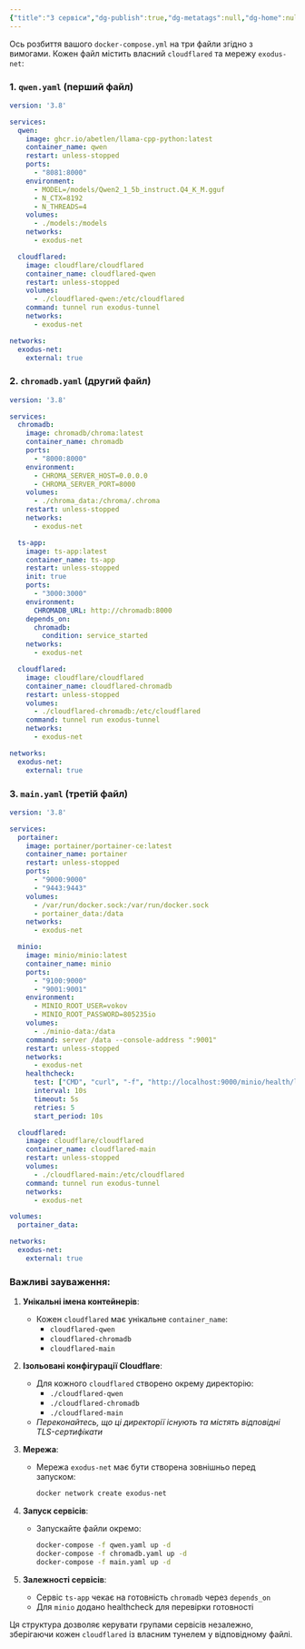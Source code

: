 ```yaml
---
{"title":"3 сервіси","dg-publish":true,"dg-metatags":null,"dg-home":null,"permalink":"/dokumentacziya-proektu/3-servisi/","dgPassFrontmatter":true,"noteIcon":""}
---
```



Ось розбиття вашого `docker-compose.yml` на три файли згідно з вимогами. Кожен файл містить власний `cloudflared` та мережу `exodus-net`:

### 1. `qwen.yaml` (перший файл)
```yaml
version: '3.8'

services:
  qwen:
    image: ghcr.io/abetlen/llama-cpp-python:latest
    container_name: qwen
    restart: unless-stopped
    ports:
      - "8081:8000"
    environment:
      - MODEL=/models/Qwen2_1_5b_instruct.Q4_K_M.gguf
      - N_CTX=8192
      - N_THREADS=4
    volumes:
      - ./models:/models
    networks:
      - exodus-net

  cloudflared:
    image: cloudflare/cloudflared
    container_name: cloudflared-qwen
    restart: unless-stopped
    volumes:
      - ./cloudflared-qwen:/etc/cloudflared
    command: tunnel run exodus-tunnel
    networks:
      - exodus-net

networks:
  exodus-net:
    external: true
```

### 2. `chromadb.yaml` (другий файл)
```yaml
version: '3.8'

services:
  chromadb:
    image: chromadb/chroma:latest
    container_name: chromadb
    ports:
      - "8000:8000"
    environment:
      - CHROMA_SERVER_HOST=0.0.0.0
      - CHROMA_SERVER_PORT=8000
    volumes:
      - ./chroma_data:/chroma/.chroma
    restart: unless-stopped
    networks:
      - exodus-net

  ts-app:
    image: ts-app:latest
    container_name: ts-app
    restart: unless-stopped
    init: true
    ports:
      - "3000:3000"
    environment:
      CHROMADB_URL: http://chromadb:8000
    depends_on:
      chromadb:
        condition: service_started
    networks:
      - exodus-net

  cloudflared:
    image: cloudflare/cloudflared
    container_name: cloudflared-chromadb
    restart: unless-stopped
    volumes:
      - ./cloudflared-chromadb:/etc/cloudflared
    command: tunnel run exodus-tunnel
    networks:
      - exodus-net

networks:
  exodus-net:
    external: true
```

### 3. `main.yaml` (третій файл)
```yaml
version: '3.8'

services:
  portainer:
    image: portainer/portainer-ce:latest
    container_name: portainer
    restart: unless-stopped
    ports:
      - "9000:9000"
      - "9443:9443"
    volumes:
      - /var/run/docker.sock:/var/run/docker.sock
      - portainer_data:/data
    networks:
      - exodus-net

  minio:
    image: minio/minio:latest
    container_name: minio
    ports:
      - "9100:9000"
      - "9001:9001"
    environment:
      - MINIO_ROOT_USER=vokov
      - MINIO_ROOT_PASSWORD=805235io
    volumes:
      - ./minio-data:/data
    command: server /data --console-address ":9001"
    restart: unless-stopped
    networks:
      - exodus-net
    healthcheck:
      test: ["CMD", "curl", "-f", "http://localhost:9000/minio/health/live"]
      interval: 10s
      timeout: 5s
      retries: 5
      start_period: 10s

  cloudflared:
    image: cloudflare/cloudflared
    container_name: cloudflared-main
    restart: unless-stopped
    volumes:
      - ./cloudflared-main:/etc/cloudflared
    command: tunnel run exodus-tunnel
    networks:
      - exodus-net

volumes:
  portainer_data:

networks:
  exodus-net:
    external: true
```

### Важливі зауваження:
1. **Унікальні імена контейнерів**:
   - Кожен `cloudflared` має унікальне `container_name`:
     - `cloudflared-qwen`
     - `cloudflared-chromadb`
     - `cloudflared-main`

2. **Ізольовані конфігурації Cloudflare**:
   - Для кожного `cloudflared` створено окрему директорію:
     - `./cloudflared-qwen`
     - `./cloudflared-chromadb`
     - `./cloudflared-main`
   - *Переконайтесь, що ці директорії існують та містять відповідні TLS-сертифікати*

3. **Мережа**:
   - Мережа `exodus-net` має бути створена зовнішньо перед запуском:
     ```bash
     docker network create exodus-net
     ```

4. **Запуск сервісів**:
   - Запускайте файли окремо:
     ```bash
     docker-compose -f qwen.yaml up -d
     docker-compose -f chromadb.yaml up -d
     docker-compose -f main.yaml up -d
     ```

5. **Залежності сервісів**:
   - Сервіс `ts-app` чекає на готовність `chromadb` через `depends_on`
   - Для `minio` додано healthcheck для перевірки готовності

Ця структура дозволяє керувати групами сервісів незалежно, зберігаючи кожен `cloudflared` із власним тунелем у відповідному файлі.